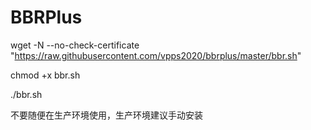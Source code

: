 # BBRPlus
wget -N --no-check-certificate "https://raw.githubusercontent.com/vpps2020/bbrplus/master/bbr.sh"

chmod +x bbr.sh

./bbr.sh

不要随便在生产环境使用，生产环境建议手动安装
